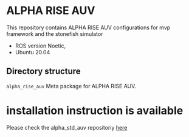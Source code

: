 # ALPHA RISE AUV

This repository contains ALPHA RISE AUV configurations for mvp framework and the stonefish simulator

- ROS version Noetic,
- Ubuntu 20.04


## Directory structure
`alpha_rise_auv`
Meta package for ALPHA RISE AUV.

# installation instruction is available 
Please check the alpha_std_auv repositoriy [here](https://github.com/GSO-soslab/alpha_std_auv)